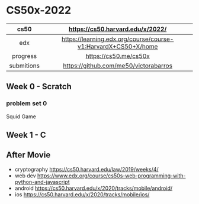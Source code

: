 # CS50x-2022

|cs50|https://cs50.harvard.edu/x/2022/|
|:-:|:-:|
|edx|https://learning.edx.org/course/course-v1:HarvardX+CS50+X/home|
|progress|https://cs50.me/cs50x|
|submitions|https://github.com/me50/victorabarros|

## Week 0 - Scratch

### problem set 0

Squid Game

## Week 1 - C

## After Movie

- cryptography https://cs50.harvard.edu/law/2019/weeks/4/
- web dev https://www.edx.org/course/cs50s-web-programming-with-python-and-javascript
- android https://cs50.harvard.edu/x/2020/tracks/mobile/android/
- ios https://cs50.harvard.edu/x/2020/tracks/mobile/ios/
